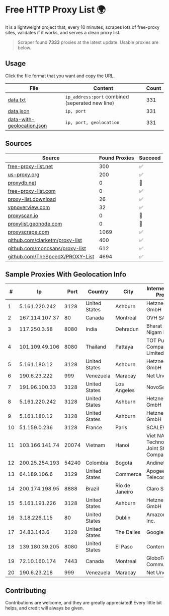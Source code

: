 
# Free HTTP Proxy List 🌍

It is a lightweight project that, every 10 minutes, scrapes lots of free-proxy sites, validates if it works, and serves a clean proxy list.


> Scraper found **7333** proxies at the latest update. Usable proxies are below.

## Usage

Click the file format that you want and copy the URL.


|File|Content|Count|
|----|-------|-----|
|[data.txt](https://raw.githubusercontent.com/themiralay/Proxy-List-World/master/data.txt)|`ip_address:port` combined (seperated new line)|331|
|[data.json](https://raw.githubusercontent.com/themiralay/Proxy-List-World/master/data.json)|`ip, port`|331|
|[data-with-geolocation.json](https://raw.githubusercontent.com/themiralay/Proxy-List-World/master/data-with-geolocation.json)|`ip, port, geolocation`|331|

## Sources

|Source|Found Proxies|Succeed|
|------|-------------|-------|
|[free-proxy-list.net](https://free-proxy-list.net)|300|✅|
|[us-proxy.org](https://www.us-proxy.org)|200|✅|
|[proxydb.net](http://proxydb.net)|0|🚫|
|[free-proxy-list.com](https://free-proxy-list.com/?page=&port=&type%5B%5D=http&type%5B%5D=https&up_time=0&search=Search)|0|✅|
|[proxy-list.download](https://www.proxy-list.download/HTTP)|26|✅|
|[vpnoverview.com](https://vpnoverview.com/privacy/anonymous-browsing/free-proxy-servers)|32|✅|
|[proxyscan.io](https://www.proxyscan.io)|0|🚫|
|[proxylist.geonode.com](https://proxylist.geonode.com/api/proxy-list?limit=300&page=1&sort_by=lastChecked&sort_type=desc&protocols=http,https)|0|🚫|
|[proxyscrape.com](https://api.proxyscrape.com/v2/?request=displayproxies&protocol=http&timeout=10000&country=all&ssl=all&anonymity=all)|1069|✅|
|[github.com/clarketm/proxy-list](https://raw.githubusercontent.com/clarketm/proxy-list/master/proxy-list-raw.txt)|400|✅|
|[github.com/monosans/proxy-list](https://raw.githubusercontent.com/monosans/proxy-list/main/proxies/http.txt)|612|✅|
|[github.com/TheSpeedX/PROXY-List](https://raw.githubusercontent.com/TheSpeedX/PROXY-List/master/http.txt)|4694|✅|


## Sample Proxies With Geolocation Info

|#|Ip|Port|Country|City|Internet Service Provider|
|-|--|----|-------|----|-------------------------|
|1|5.161.220.242|3128|United States|Ashburn|Hetzner Online GmbH|
|2|167.114.107.37|80|Canada|Montreal|OVH SAS|
|3|117.250.3.58|8080|India|Dehradun|Bharat Sanchar Nigam Ltd|
|4|101.109.49.106|8080|Thailand|Pattaya|TOT Public Company Limited|
|5|5.161.180.12|3128|United States|Ashburn|Hetzner Online GmbH|
|6|190.6.23.222|999|Venezuela|Maracay|Net Uno|
|7|191.96.100.33|3128|United States|Los Angeles|NovoServe B.V.|
|8|5.161.220.242|3128|United States|Ashburn|Hetzner Online GmbH|
|9|5.161.180.12|3128|United States|Ashburn|Hetzner Online GmbH|
|10|51.159.0.236|3128|France|Paris|SCALEWAY|
|11|103.166.141.74|20074|Vietnam|Hanoi|Viet NAM Cloud Technology Joint Stock Company|
|12|200.25.254.193|54240|Colombia|Bogotá|Andinet ON Line|
|13|64.189.106.6|3129|United States|Commerce|Apogee Telecom Inc.|
|14|200.174.198.95|8888|Brazil|Rio de Janeiro|Claro S.A|
|15|5.161.191.226|3128|United States|Ashburn|Hetzner Online GmbH|
|16|3.18.226.115|80|United States|Dublin|Amazon.com, Inc.|
|17|34.83.143.6|3128|United States|The Dalles|Google LLC|
|18|139.180.39.205|8080|United States|El Paso|Conterra|
|19|72.10.160.174|7443|Canada|Montreal|GloboTech Communications|
|20|190.6.23.218|999|Venezuela|Maracay|Net Uno|



## Contributing

Contributions are welcome, and they are greatly appreciated! Every
little bit helps, and credit will always be given.

